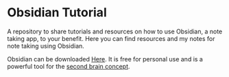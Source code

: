 # Obsidian Tutorial
A repository to share tutorials and resources on how to use Obsidian, a note taking app, to your benefit. Here you can find resources and my notes for note taking using Obsidian.

Obsidian can be downloaded [Here](https://obsidian.md/). It is free for personal use and is a powerful tool for the [second brain concept](https://youtu.be/K-ssUVyfn5g).
